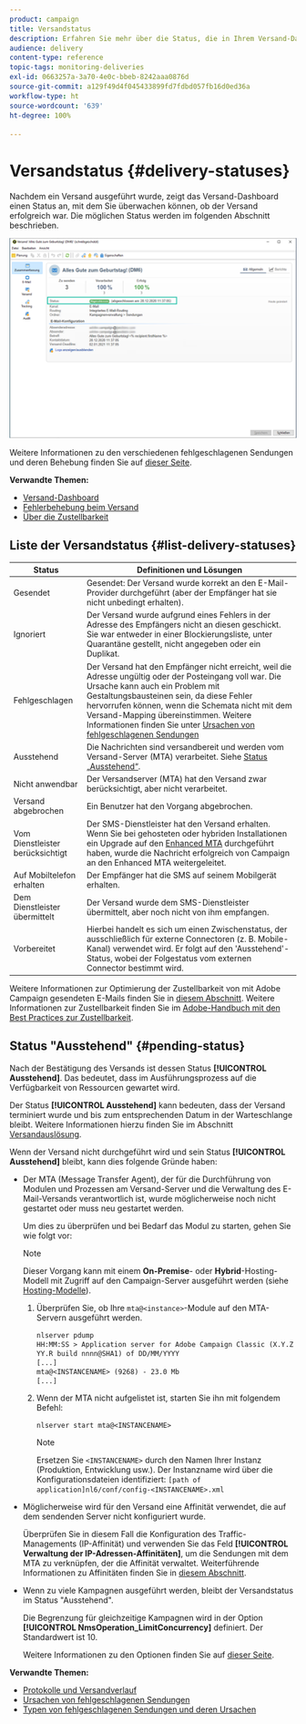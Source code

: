 ```yaml
---
product: campaign
title: Versandstatus
description: Erfahren Sie mehr über die Status, die in Ihrem Versand-Dashboard verfügbar sind.
audience: delivery
content-type: reference
topic-tags: monitoring-deliveries
exl-id: 0663257a-3a70-4e0c-bbeb-8242aaa0876d
source-git-commit: a129f49d4f045433899fd7fdbd057fb16d0ed36a
workflow-type: ht
source-wordcount: '639'
ht-degree: 100%

---
```


# Versandstatus {#delivery-statuses}

<!--ajouter intro 

ajouter screenshot -->

Nachdem ein Versand ausgeführt wurde, zeigt das Versand-Dashboard einen Status an, mit dem Sie überwachen können, ob der Versand erfolgreich war. Die möglichen Status werden im folgenden Abschnitt beschrieben.

![](assets/delivery-status.png)

Weitere Informationen zu den verschiedenen fehlgeschlagenen Sendungen und deren Behebung finden Sie auf [dieser Seite](understanding-delivery-failures.md).

**Verwandte Themen:**

* [Versand-Dashboard](delivery-dashboard.md)
* [Fehlerbehebung beim Versand](delivery-troubleshooting.md)
* [Über die Zustellbarkeit](about-deliverability.md)

## Liste der Versandstatus {#list-delivery-statuses}

<table> 
 <thead> 
  <tr> 
   <th> Status<br /> </th> 
   <th> Definitionen und Lösungen<br /> </th> 
  </tr> 
 </thead> 
 <tbody> 
  <tr> 
   <td> Gesendet<br /> </td> 
   <td> Gesendet: Der Versand wurde korrekt an den E-Mail-Provider durchgeführt (aber der Empfänger hat sie nicht unbedingt erhalten).<br /> </td> 
  </tr> 
  <tr> 
   <td> Ignoriert<br /> </td> 
   <td> Der Versand wurde aufgrund eines Fehlers in der Adresse des Empfängers nicht an diesen geschickt. Sie war entweder in einer Blockierungsliste, unter Quarantäne gestellt, nicht angegeben oder ein Duplikat. <br /> </td> 
  </tr> 
  <tr> 
   <td> Fehlgeschlagen<br /> </td> 
   <td> Der Versand hat den Empfänger nicht erreicht, weil die Adresse ungültig oder der Posteingang voll war. Die Ursache kann auch ein Problem mit Gestaltungsbausteinen sein, da diese Fehler hervorrufen können, wenn die Schemata nicht mit dem Versand-Mapping übereinstimmen. Weitere Informationen finden Sie unter <a href="understanding-delivery-failures.md" target="_blank">Ursachen von fehlgeschlagenen Sendungen</a><br /> </td> 
  </tr>
  <tr> 
   <td> Ausstehend<br /> </td> 
   <td> Die Nachrichten sind versandbereit und werden vom Versand-Server (MTA) verarbeitet. Siehe <a href="#pending-status" target="_blank">Status „Ausstehend“</a>.<br /> </td> 
  </tr> 
  <tr> 
   <td> Nicht anwendbar<br /> </td> 
   <td> Der Versandserver (MTA) hat den Versand zwar berücksichtigt, aber nicht verarbeitet.<br /> </td> 
  </tr>  
  <tr> 
   <td> Versand abgebrochen<br /> </td> 
   <td> Ein Benutzer hat den Vorgang abgebrochen.<br /> </td> 
  </tr> 
  <tr> 
   <td> Vom Dienstleister berücksichtigt<br /> </td> 
   <td> Der SMS-Dienstleister hat den Versand erhalten.<br /> Wenn Sie bei gehosteten oder hybriden Installationen ein Upgrade auf den <a href="sending-with-enhanced-mta.md" target="_blank">Enhanced MTA</a> durchgeführt haben, wurde die Nachricht erfolgreich von Campaign an den Enhanced MTA weitergeleitet.</td> 
  </tr> 
  <tr> 
   <td> Auf Mobiltelefon erhalten<br /> </td> 
   <td> Der Empfänger hat die SMS auf seinem Mobilgerät erhalten.<br /> </td> 
  </tr>
  <tr> 
   <td> Dem Dienstleister übermittelt<br /> </td> 
   <td> Der Versand wurde dem SMS-Dienstleister übermittelt, aber noch nicht von ihm empfangen.<br />
   </td> 
  </tr> 
  <tr> 
   <td> Vorbereitet<br /> </td> 
   <td> Hierbei handelt es sich um einen Zwischenstatus, der ausschließlich für externe Connectoren (z. B. Mobile-Kanal) verwendet wird. Er folgt auf den 'Ausstehend'-Status, wobei der Folgestatus vom externen Connector bestimmt wird.<br /> </td> 
  </tr> 
 </tbody> 
</table>

Weitere Informationen zur Optimierung der Zustellbarkeit von mit Adobe Campaign gesendeten E-Mails finden Sie in [diesem Abschnitt](about-deliverability.md). Weitere Informationen zur Zustellbarkeit finden Sie im [Adobe-Handbuch mit den Best Practices zur Zustellbarkeit](https://experienceleague.adobe.com/docs/deliverability-learn/deliverability-best-practice-guide/introduction.html?lang=de).

## Status &quot;Ausstehend&quot; {#pending-status}

Nach der Bestätigung des Versands ist dessen Status **[!UICONTROL Ausstehend]**. Das bedeutet, dass im Ausführungsprozess auf die Verfügbarkeit von Ressourcen gewartet wird.

Der Status **[!UICONTROL Ausstehend]** kann bedeuten, dass der Versand terminiert wurde und bis zum entsprechenden Datum in der Warteschlange bleibt. Weitere Informationen hierzu finden Sie im Abschnitt [Versandauslösung](steps-sending-the-delivery.md#scheduling-the-delivery-sending).

Wenn der Versand nicht durchgeführt wird und sein Status **[!UICONTROL Ausstehend]** bleibt, kann dies folgende Gründe haben:

* Der MTA (Message Transfer Agent), der für die Durchführung von Modulen und Prozessen am Versand-Server und die Verwaltung des E-Mail-Versands verantwortlich ist, wurde möglicherweise noch nicht gestartet oder muss neu gestartet werden.

   Um dies zu überprüfen und bei Bedarf das Modul zu starten, gehen Sie wie folgt vor:

   >[!NOTE]
   >
   >Dieser Vorgang kann mit einem **On-Premise**- oder **Hybrid**-Hosting-Modell mit Zugriff auf den Campaign-Server ausgeführt werden (siehe [Hosting-Modelle](../../installation/using/hosting-models.md)).

   1. Überprüfen Sie, ob Ihre `mta@<instance>`-Module auf den MTA-Servern ausgeführt werden.

      ```
      nlserver pdump
      HH:MM:SS > Application server for Adobe Campaign Classic (X.Y.Z YY.R build nnnn@SHA1) of DD/MM/YYYY
      [...]
      mta@<INSTANCENAME> (9268) - 23.0 Mb
      [...]
      ```

   1. Wenn der MTA nicht aufgelistet ist, starten Sie ihn mit folgendem Befehl:

      ```
      nlserver start mta@<INSTANCENAME>
      ```

      >[!NOTE]
      >
      >Ersetzen Sie `<INSTANCENAME>` durch den Namen Ihrer Instanz (Produktion, Entwicklung usw.). Der Instanzname wird über die Konfigurationsdateien identifiziert: `[path of application]nl6/conf/config-<INSTANCENAME>.xml`

* Möglicherweise wird für den Versand eine Affinität verwendet, die auf dem sendenden Server nicht konfiguriert wurde.

   Überprüfen Sie in diesem Fall die Konfiguration des Traffic-Managements (IP-Affinität) und verwenden Sie das Feld **[!UICONTROL Verwaltung der IP-Adressen-Affinitäten]**, um die Sendungen mit dem MTA zu verknüpfen, der die Affinität verwaltet. Weiterführende Informationen zu Affinitäten finden Sie in [diesem Abschnitt](../../installation/using/configure-delivery-settings.md).

* Wenn zu viele Kampagnen ausgeführt werden, bleibt der Versandstatus im Status &quot;Ausstehend&quot;.

   Die Begrenzung für gleichzeitige Kampagnen wird in der Option **[!UICONTROL NmsOperation_LimitConcurrency]** definiert. Der Standardwert ist 10.

   Weitere Informationen zu den Optionen finden Sie auf [dieser Seite](../../installation/using/configuring-campaign-options.md).


**Verwandte Themen:**

* [Protokolle und Versandverlauf](#delivery-logs-and-history)
* [Ursachen von fehlgeschlagenen Sendungen](understanding-delivery-failures.md)
* [Typen von fehlgeschlagenen Sendungen und deren Ursachen](understanding-delivery-failures.md#delivery-failure-types-and-reasons)
